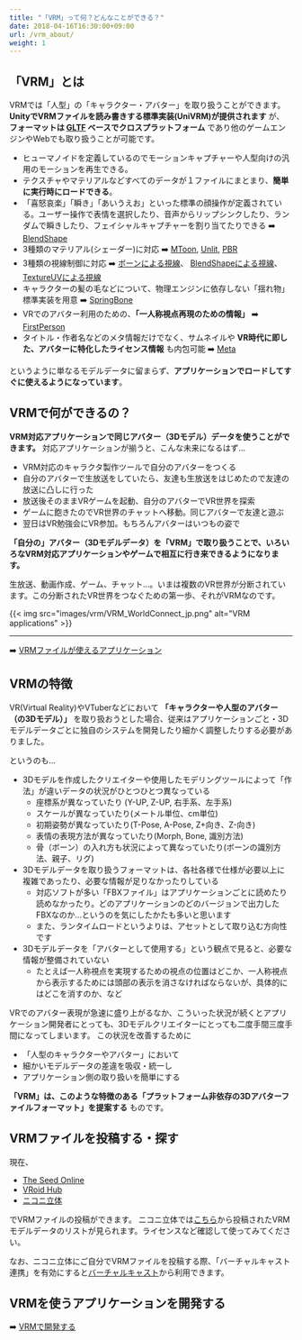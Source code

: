 ```yaml
---
title: "「VRM」って何？どんなことができる？"
date: 2018-04-16T16:30:00+09:00
url: /vrm_about/
weight: 1
---
```


## 「VRM」とは

VRMでは「人型」の「キャラクター・アバター」を取り扱うことができます。**UnityでVRMファイルを読み書きする標準実装(UniVRM)が提供されます** が、 **フォーマットは [GLTF](https://www.khronos.org/gltf/) ベースでクロスプラットフォーム** であり他のゲームエンジンやWebでも取り扱うことが可能です。

* ヒューマノイドを定義しているのでモーションキャプチャーや人型向けの汎用のモーションを再生できる。
* テクスチャやマテリアルなどすべてのデータが１ファイルにまとまり、**簡単に実行時にロードできる**。
* 「喜怒哀楽」「瞬き」「あいうえお」といった標準の顔操作が定義されている。ユーザー操作で表情を選択したり、音声からリップシンクしたり、ランダムで瞬きしたり、フェイシャルキャプチャーを割り当てたりできる ➡️ [BlendShape](/univrm/blendshape/univrm_blendshape)
* 3種類のマテリアル(シェーダー)に対応 ➡️ [MToon](/univrm/shaders/shader_mtoon), [Unlit](/univrm/shaders/univrm_unlit), [PBR](/univrm/shaders/univrm_standard)
* 3種類の視線制御に対応 ➡️ [ボーンによる視線](/univrm/lookat/lookat_bone)、 [BlendShapeによる視線](/univrm/lookat/lookat_blendshape)、 [TextureUVによる視線](/univrm/lookat/lookat_uv)
* キャラクターの髪の毛などについて、物理エンジンに依存しない「揺れ物」標準実装を用意 ➡️ [SpringBone](/univrm/springbone/univrm_secondary)
* VRでのアバター利用のための、**「一人称視点再現のための情報」** ➡️ [FirstPerson](/univrm/firstperson/univrm_firstperson)
* タイトル・作者名などのメタ情報だけでなく、サムネイルや **VR時代に即した、アバターに特化したライセンス情報** も内包可能 ➡️ [Meta](/vrm/vrm_meta)

というように単なるモデルデータに留まらず、**アプリケーションでロードしてすぐに使えるようになっています**。

## VRMで何ができるの？

**VRM対応アプリケーションで同じアバター（3Dモデル）データを使うことができます。**
対応アプリケーションが揃うと、こんな未来になるはず…

* VRM対応のキャラクタ製作ツールで自分のアバターをつくる
* 自分のアバターで生放送をしていたら、友達も生放送をはじめたので友達の放送に凸しに行った
* 放送後そのままVRゲームを起動、自分のアバターでVR世界を探索
* ゲームに飽きたのでVR世界のチャットへ移動。同じアバターで友達と遊ぶ
* 翌日はVR勉強会にVR参加。もちろんアバターはいつもの姿で

**「自分の」アバター（3Dモデルデータ）を「VRM」で取り扱うことで、いろいろなVRM対応アプリケーションやゲームで相互に行き来できるようになります。**

生放送、動画作成、ゲーム、チャット…。いまは複数のVR世界が分断されています。この分断されたVR世界をつなぐための第一歩、それがVRMなのです。

{{< img src="images/vrm/VRM_WorldConnect_jp.png" alt="VRM applications" >}}

---

 ➡️ [VRMファイルが使えるアプリケーション](/vrm/vrm_applications)

## VRMの特徴

VR(Virtual Reality)やVTuberなどにおいて **「キャラクターや人型のアバター（の3Dモデル）」** を取り扱おうとした場合、従来はアプリケーションごと・3Dモデルデータごとに独自のシステムを開発したり細かく調整したりする必要がありました。

というのも…

* 3Dモデルを作成したクリエイターや使用したモデリングツールによって「作法」が違いデータの状況がひとつひとつ異なっている
	* 座標系が異なっていたり (Y-UP, Z-UP, 右手系、左手系)
	* スケールが異なっていたり(メートル単位、cm単位)
	* 初期姿勢が異なっていたり(T-Pose, A-Pose, Z+向き、Z-向き)
	* 表情の表現方法が異なっていたり(Morph, Bone, 識別方法)
	* 骨（ボーン）の入れ方も状況によって異なっていたり(ボーンの識別方法、親子、リグ)
* 3Dモデルデータを取り扱うフォーマットは、各社各様で仕様が必要以上に複雑であったり、必要な情報が足りなかったりしている
	* 対応ソフトが多い「FBXファイル」はアプリケーションごとに読めたり読めなかったり。どのアプリケーションのどのバージョンで出力したFBXなのか…というのを気にしたかたも多いと思います
	* また、ランタイムロードというよりは、アセットとして取り込む方向性です
* 3Dモデルデータを「アバターとして使用する」という観点で見ると、必要な情報が整備されていない
	* たとえば一人称視点を実現するための視点の位置はどこか、一人称視点から表示するためには頭部の表示を消さなければならないが、具体的にはどこを消すのか、など

VRでのアバター表現が急速に盛り上がるなか、こういった状況が続くとアプリケーション開発者にとっても、3Dモデルクリエイターにとっても二度手間三度手間になってしまいます。
この状況を改善するために

* 「人型のキャラクターやアバター」において
* 細かいモデルデータの差違を吸収・統一し
* アプリケーション側の取り扱いを簡単にする

**「VRM」は、このような特徴のある「プラットフォーム非依存の3Dアバターファイルフォーマット」を提案する** ものです。

## VRMファイルを投稿する・探す

現在、

* [The Seed Online](https://seed.online/)
* [VRoid Hub](https://hub.vroid.com/)
* [ニコニ立体](https://3d.nicovideo.jp/)

でVRMファイルの投稿ができます。
ニコニ立体では[こちら](https://3d.nicovideo.jp/search?word_type=tag&word=VRM)から投稿されたVRMモデルデータのリストが見られます。ライセンスなど確認して使ってみてください。

なお、ニコニ立体にご自分でVRMファイルを投稿する際、「バーチャルキャスト連携」を有効にすると[バーチャルキャスト](https://virtualcast.jp/)から利用できます。

## VRMを使うアプリケーションを開発する

 ➡️ [VRMで開発する](/vrm/vrm_development)

